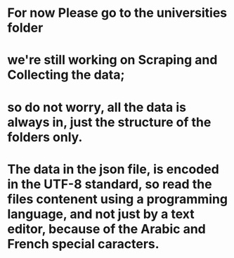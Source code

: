 # For now Please go to the universities folder
# we're still working on Scraping and Collecting the data;
# so do not worry, all the data is always in, just the structure of the folders only.

# The data in the json file, is encoded in the UTF-8 standard, so read the files contenent using a programming language, and not just by a text editor, because of the Arabic and French special caracters.
